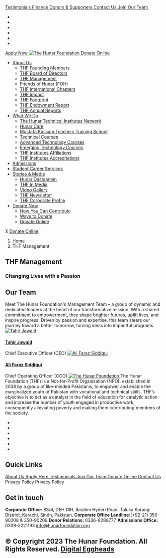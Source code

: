 [ Testimonials ](https://hunarfoundation.org/thf-management/</testimonials/>)
[ Finance ](https://hunarfoundation.org/thf-management/</finance/>)
[ Donors & Supporters ](https://hunarfoundation.org/thf-management/</donors-and-supporters/>)
[ Contact Us ](https://hunarfoundation.org/thf-management/</contact-us/>)
[ Join Our Team ](https://hunarfoundation.org/thf-management/</join-our-team/>)
  * [ ](https://hunarfoundation.org/thf-management/<https:/www.facebook.com/THFPakistan/>)
  * [ ](https://hunarfoundation.org/thf-management/<https:/www.instagram.com/thehunarfoundation/>)
  * [ ](https://hunarfoundation.org/thf-management/<https:/www.linkedin.com/company/the-hunar-foundation-thf-/>)
  * [ ](https://hunarfoundation.org/thf-management/<https:/twitter.com/THFHunar>)
  * [ ](https://hunarfoundation.org/thf-management/<https:/www.tiktok.com/@thehunarfoundation?_t=8edbSHDc97y&_r=1>)
  * [ ](https://hunarfoundation.org/thf-management/<https:/www.youtube.com/c/TheHunarFoundationTHF>)


[ Apply Now ](https://hunarfoundation.org/thf-management/<https:/docs.google.com/forms/d/e/1FAIpQLScI-WyhUZ2lZaoOHCtRIcRShkeC1ulelv_o0Ds8FmYqorPa7w/viewform?vc=0&c=0&w=1&flr=0>)
[ ![The Hunar Foundation](https://hunarfoundation.org/wp-content/uploads/2021/02/THF-Logo.png) ](https://hunarfoundation.org/thf-management/<https:/hunarfoundation.org/>)
[ Donate Online ](https://hunarfoundation.org/thf-management/<https:/billing.paypro.com.pk/donation/hunar-foundation/>)
  * [About Us](https://hunarfoundation.org/thf-management/<https:/hunarfoundation.org/about-us/>)
    * [THF Founding Members](https://hunarfoundation.org/thf-management/<https:/hunarfoundation.org/thf-founding-members/>)
    * [THF Board of Directors](https://hunarfoundation.org/thf-management/<https:/hunarfoundation.org/thf-board-of-directors/>)
    * [THF Management](https://hunarfoundation.org/thf-management/<https:/hunarfoundation.org/thf-management/>)
    * [Friends of Hunar (FOH)](https://hunarfoundation.org/thf-management/<https:/hunarfoundation.org/friends-of-hunar-foh/>)
    * [THF International Chapters](https://hunarfoundation.org/thf-management/<https:/hunarfoundation.org/thf-international-chapters/>)
    * [THF Impact](https://hunarfoundation.org/thf-management/<https:/hunarfoundation.org/thf-impact/>)
    * [THF Footprint](https://hunarfoundation.org/thf-management/<https:/hunarfoundation.org/thf-footprint/>)
    * [THF Endowment Report](https://hunarfoundation.org/thf-management/<https:/hunarfoundation.org/thf-endowment-report/>)
    * [THF Annual Reports](https://hunarfoundation.org/thf-management/<https:/hunarfoundation.org/thf-annual-reports/>)
  * [What We Do](https://hunarfoundation.org/thf-management/<#>)
    * [The Hunar Technical Institutes Network](https://hunarfoundation.org/thf-management/<https:/hunarfoundation.org/the-hunar-technical-institutes-network/>)
    * [Hunar Care](https://hunarfoundation.org/thf-management/<https:/hunarfoundation.org/hunar-care/>)
    * [Mustafa Kassam Teachers Training School](https://hunarfoundation.org/thf-management/<https:/hunarfoundation.org/mustafa-kassam-teachers-training-school/>)
    * [Technical Courses](https://hunarfoundation.org/thf-management/<https:/hunarfoundation.org/technical-courses/>)
    * [Advanced Technology Courses](https://hunarfoundation.org/thf-management/<https:/hunarfoundation.org/advanced-technology-courses/>)
    * [Emerging Technology Courses](https://hunarfoundation.org/thf-management/<https:/hunarfoundation.org/emerging-technology-courses/>)
    * [THF Institutes Affiliations](https://hunarfoundation.org/thf-management/<https:/hunarfoundation.org/thf-institutes-affiliations/>)
    * [THF Institutes Accreditations](https://hunarfoundation.org/thf-management/<https:/hunarfoundation.org/thf-institutes-accreditations/>)
  * [Admissions](https://hunarfoundation.org/thf-management/<https:/hunarfoundation.org/admissions/>)
  * [Student Career Services](https://hunarfoundation.org/thf-management/<https:/hunarfoundation.org/student-career-services/>)
  * [Stories & Media](https://hunarfoundation.org/thf-management/<#>)
    * [Hunar Dastaanein](https://hunarfoundation.org/thf-management/<https:/hunarfoundation.org/hunar-dastaanein/>)
    * [THF In Media](https://hunarfoundation.org/thf-management/<https:/hunarfoundation.org/thf-in-media/>)
    * [Video Gallery](https://hunarfoundation.org/thf-management/<https:/hunarfoundation.org/video-gallery/>)
    * [THF Newsletter](https://hunarfoundation.org/thf-management/<https:/hunarfoundation.org/wp-content/uploads/2024/01/THF-Newsletter.pdf>)
    * [THF Corporate Profile](https://hunarfoundation.org/thf-management/<https:/hunarfoundation.org/wp-content/uploads/2024/01/THF-Corporate-Profile.pdf>)
  * [Donate Now](https://hunarfoundation.org/thf-management/<#>)
    * [How You Can Contribute](https://hunarfoundation.org/thf-management/<https:/hunarfoundation.org/how-you-can-contribute/>)
    * [Ways to Donate](https://hunarfoundation.org/thf-management/<https:/hunarfoundation.org/ways-to-donate/>)
    * [Donate Online](https://hunarfoundation.org/thf-management/<https:/billing.paypro.com.pk/donation/hunar-foundation/>)


X
[ Donate Online ](https://hunarfoundation.org/thf-management/<https:/billing.paypro.com.pk/donation/hunar-foundation/>)
  1. [Home](https://hunarfoundation.org/thf-management/<https:/hunarfoundation.org>)
  2. THF Management


##  THF Management 
###  Changing Lives with a Passion 
## Our Team
Meet The Hunar Foundation's Management Team – a group of dynamic and dedicated leaders at the heart of our transformative mission. With a shared commitment to empowerment, they shape brighter futures, uplift lives, and inspire progress. Driven by passion and expertise, this team steers our journey toward a better tomorrow, turning ideas into impactful programs.
[ ![Tahir Jawaid](https://hunarfoundation.org/wp-content/uploads/2024/01/Tahir-Jawaid.jpg) ](https://hunarfoundation.org/thf-management/<https:/hunarfoundation.org/thf-management/tahir-jawaid/>)
####  [Tahir Jawaid ](https://hunarfoundation.org/thf-management/<https:/hunarfoundation.org/thf-management/tahir-jawaid/>)
Chief Executive Officer (CEO)
[ ![Ali Faraz Siddiqui](https://hunarfoundation.org/wp-content/uploads/2024/01/Mr.-Ali-Faraz-Siddiqui.jpg) ](https://hunarfoundation.org/thf-management/<https:/hunarfoundation.org/thf-management/mr-ali-faraz-siddiqui/>)
####  [Ali Faraz Siddiqui ](https://hunarfoundation.org/thf-management/<https:/hunarfoundation.org/thf-management/mr-ali-faraz-siddiqui/>)
Chief Operating Officer (COO)
[ ![The Hunar Foundation](https://hunarfoundation.org/wp-content/uploads/2021/02/Honar-Foundation-Linear-Footer-Logo.png) ](https://hunarfoundation.org/thf-management/<https:/hunarfoundation.org/>)
The Hunar Foundation (THF) is a Not-for-Profit Organization (NPO), established in 2008 by a group of like-minded Pakistanis, to empower and enable the marginalized youth of Pakistan with vocational and technical skills. THF’s objective is to act as a catalyst in the field of education for catalytic action and increase the number of youth engaged in productive work, consequently alleviating poverty and making them contributing members of the society.
  * [ ](https://hunarfoundation.org/thf-management/<https:/www.facebook.com/THFPakistan/>)
  * [ ](https://hunarfoundation.org/thf-management/<https:/www.instagram.com/thehunarfoundation/>)
  * [ ](https://hunarfoundation.org/thf-management/<https:/www.linkedin.com/company/the-hunar-foundation-thf-/>)
  * [ ](https://hunarfoundation.org/thf-management/<https:/twitter.com/THFHunar>)
  * [ ](https://hunarfoundation.org/thf-management/<https:/www.tiktok.com/@thehunarfoundation?_t=8edbSHDc97y&_r=1>)
  * [ ](https://hunarfoundation.org/thf-management/<https:/www.youtube.com/c/TheHunarFoundationTHF>)


## Quick Links
[ About Us ](https://hunarfoundation.org/thf-management/<https:/hunarfoundation.org/about-us/>)
[ Apply Here ](https://hunarfoundation.org/thf-management/<>)
[ Testimonials ](https://hunarfoundation.org/thf-management/</testimonials/>)
[ Join Our Team ](https://hunarfoundation.org/thf-management/</join-our-team/>)
[ Donate Online ](https://hunarfoundation.org/thf-management/<https:/billing.paypro.com.pk/donation/hunar-foundation/>)
[ Contact Us ](https://hunarfoundation.org/thf-management/</contact-us/>)
[ Privacy Policy ](https://hunarfoundation.org/thf-management/<https:/hunarfoundation.org/privacy-policy/>)
Privacy Policy 
## Get in touch
**Corporate Office:** 83/4, DEH DIH, Ibrahim Hyderi Road, Taluka Korangi District, Karachi, Sindh, Pakistan.
**Corporate Office Landline:**(+92-21) 350-90208 & 350-90209 **Donor Relations:** 0336-8288777 **Admissions Office:** 0309-2221193 
info@hunarfoundation.org
[ ](https://hunarfoundation.org/thf-management/<#>)
## © Copyright 2023 The Hunar Foundation. All Rights Reserved. [Digital Eggheads](https://hunarfoundation.org/thf-management/<http:/digitaleggheads.com>)
